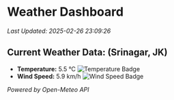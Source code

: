 
# Weather Dashboard

_Last Updated: 2025-02-26 23:09:26_

## Current Weather Data: (Srinagar, JK)
- **Temperature:** 5.5 °C ![Temperature Badge](https://img.shields.io/badge/Temperature-Low%20Temp-blue)
- **Wind Speed:** 5.9 km/h ![Wind Speed Badge](https://img.shields.io/badge/Wind%20Speed-Light%20Wind-blue)

*Powered by Open-Meteo API*
